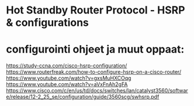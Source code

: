 # Hot Standby Router Protocol - HSRP & configurations



# configurointi ohjeet ja muut oppaat:
https://study-ccna.com/cisco-hsrp-configuration/ <br>
https://www.routerfreak.com/how-to-configure-hsrp-on-a-cisco-router/ <br>
https://www.youtube.com/watch?v=gxsMuHXCOqg <br>
https://www.youtube.com/watch?v=aVxFnAh2gFA <br>
https://www.cisco.com/c/en/us/td/docs/switches/lan/catalyst3560/software/release/12-2_25_se/configuration/guide/3560scg/swhsrp.pdf <br>
    <br>
